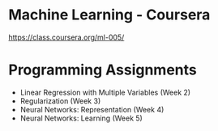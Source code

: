 Machine Learning - Coursera
=========================
https://class.coursera.org/ml-005/

# Programming Assignments
- Linear Regression with Multiple Variables (Week 2)
- Regularization (Week 3)
- Neural Networks: Representation (Week 4)
- Neural Networks: Learning (Week 5)